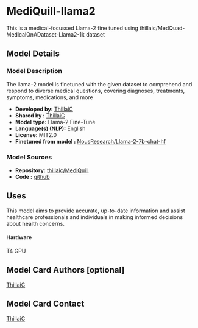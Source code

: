 # MediQuill-llama2



This is a medical-focussed Llama-2 fine tuned using thillaic/MedQuad-MedicalQnADataset-Llama2-1k dataset


## Model Details


### Model Description

The llama-2 model is finetuned with the given dataset to comprehend and respond to diverse medical questions, covering diagnoses, treatments, symptoms, medications, and more 


- **Developed by:** [ThillaiC](https://huggingface.co/thillaic)
- **Shared by :** [ThillaiC](https://huggingface.co/thillaic)
- **Model type:** Llama-2  Fine-Tune
- **Language(s) (NLP):** English
- **License:** MIT2.0
- **Finetuned from model :** [NousResearch/Llama-2-7b-chat-hf](https://huggingface.co/NousResearch/Llama-2-7b-chat-hf)

### Model Sources


- **Repository:** [thillaic/MediQuill](https://huggingface.co/thillaic/MediQuill)
- **Code :** [github](https://github.com/thillai-c/MediQuill-llama2)


## Uses

 This model aims to provide accurate, up-to-date information and assist healthcare professionals and individuals in making informed decisions about health concerns.



#### Hardware

T4 GPU



## Model Card Authors [optional]

[ThillaiC](https://huggingface.co/thillaic)

## Model Card Contact

[ThillaiC](https://huggingface.co/thillaic)
